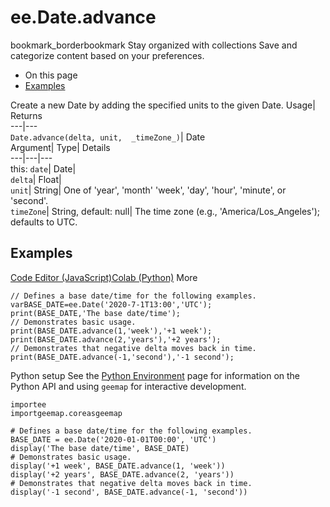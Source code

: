  
#  ee.Date.advance 
bookmark_borderbookmark Stay organized with collections  Save and categorize content based on your preferences.
  * On this page
  * [Examples](https://developers.google.com/earth-engine/apidocs/ee-date-advance#examples)


Create a new Date by adding the specified units to the given Date. 
Usage| Returns  
---|---  
`Date.advance(delta, unit,  _timeZone_)`| Date  
Argument| Type| Details  
---|---|---  
this: `date`| Date|   
`delta`| Float|   
`unit`| String| One of 'year', 'month' 'week', 'day', 'hour', 'minute', or 'second'.  
`timeZone`| String, default: null| The time zone (e.g., 'America/Los_Angeles'); defaults to UTC.  
## Examples
[Code Editor (JavaScript)](https://developers.google.com/earth-engine/apidocs/ee-date-advance#code-editor-javascript-sample)[Colab (Python)](https://developers.google.com/earth-engine/apidocs/ee-date-advance#colab-python-sample) More
```
// Defines a base date/time for the following examples.
varBASE_DATE=ee.Date('2020-7-1T13:00','UTC');
print(BASE_DATE,'The base date/time');
// Demonstrates basic usage.
print(BASE_DATE.advance(1,'week'),'+1 week');
print(BASE_DATE.advance(2,'years'),'+2 years');
// Demonstrates that negative delta moves back in time.
print(BASE_DATE.advance(-1,'second'),'-1 second');
```
Python setup
See the [ Python Environment](https://developers.google.com/earth-engine/guides/python_install) page for information on the Python API and using `geemap` for interactive development.
```
importee
importgeemap.coreasgeemap
```
```
# Defines a base date/time for the following examples.
BASE_DATE = ee.Date('2020-01-01T00:00', 'UTC')
display('The base date/time', BASE_DATE)
# Demonstrates basic usage.
display('+1 week', BASE_DATE.advance(1, 'week'))
display('+2 years', BASE_DATE.advance(2, 'years'))
# Demonstrates that negative delta moves back in time.
display('-1 second', BASE_DATE.advance(-1, 'second'))
```

